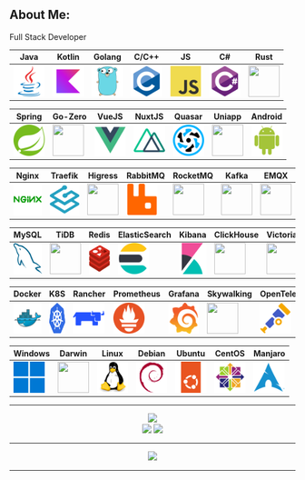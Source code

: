 
## About Me:    

Full Stack Developer

| Java | Kotlin | Golang | C/C++ | JS | C# | Rust |
|------|--------|--------|-------|----|----|------|
|  <img src="https://github.com/devicons/devicon/blob/master/icons/java/java-original.svg" width="55" height="55" /> | <img src="https://github.com/devicons/devicon/blob/master/icons/kotlin/kotlin-original.svg" width="55" height="55" /> | <img src="https://github.com/devicons/devicon/blob/master/icons/go/go-original.svg" width="55" height="55" /> | <img src="https://github.com/devicons/devicon/blob/master/icons/c/c-original.svg" width="55" height="55" /> | <img src="https://github.com/devicons/devicon/blob/master/icons/javascript/javascript-original.svg" width="55" height="55" /> | <img src="https://github.com/devicons/devicon/blob/master/icons/csharp/csharp-original.svg" width="55" height="55" /> | <img src="https://static.javatpoint.com/tutorial/rust/images/rust-tutorial.jpg" width="55" height="55" /> |
  
| Spring | Go-Zero | VueJS | NuxtJS | Quasar | Uniapp | Android | 
|--------|---------|-------|--------|--------|--------|---------|
| <img src="https://github.com/devicons/devicon/blob/master/icons/spring/spring-original.svg" width="55" height="55"/> | <img src="https://go-zero.dev/logos/logo.svg" width="55" height="55"/> | <img src="https://github.com/devicons/devicon/blob/master/icons/vuejs/vuejs-original.svg" width="55" height="55"/> | <img src="https://github.com/devicons/devicon/blob/master/icons/nuxtjs/nuxtjs-original.svg" width="55" height="55"/> | <img src="https://github.com/devicons/devicon/blob/master/icons/quasar/quasar-original.svg" width="55" height="55"/> | <img src="https://qiniu-web-assets.dcloud.net.cn/unidoc/zh/uni.png" width="55" height="55"/> | <img src="https://github.com/devicons/devicon/blob/master/icons/android/android-original.svg" width="55" height="55"/> |

| Nginx  | Traefik | Higress | RabbitMQ | RocketMQ | Kafka  | EMQX  |
|--------|---------|---------|----------|----------|--------|-------|
| <img src="https://github.com/devicons/devicon/blob/master/icons/nginx/nginx-original.svg" width="55" height="55"/> | <img src="https://github.com/devicons/devicon/blob/master/icons/traefikproxy/traefikproxy-original.svg" width="55" height="55"/> | <img src="https://higress.io/zh-cn/img/higress_logo_small.png" width="55" height="55"/> | <img src="https://github.com/devicons/devicon/blob/master/icons/rabbitmq/rabbitmq-original.svg" width="55" height="55"/> | <img src="http://static.tianshouzhi.com/ueditor/upload/image/20191225/1577204231478068783.png" width="55" height="55"/> | <img src="https://cdn.confluent.io/wp-content/uploads/kafka-icon-blue.jpg" width="55" height="55"/> | <img src="https://pic4.zhimg.com/v2-2ceaa1c7d0316e9efa0f5b4d4144449f_ipico.jpg" width="55" height="55"/> |

| MySQL  | TiDB   | Redis  |  ElasticSearch | Kibana | ClickHouse | VictoriaMetrics |
|--------|--------|--------|---------------|--------|------------|-----------------|
| <img src="https://github.com/devicons/devicon/blob/master/icons/mysql/mysql-original.svg" width="55" height="55"/> | <img src="https://sslprod.oss-cn-shanghai.aliyuncs.com/stable/head_pic/head_3307-172561.png" width="55" height="55"/> | <img src="https://github.com/devicons/devicon/blob/master/icons/redis/redis-original.svg" width="55" height="55"/> | <img src="https://github.com/devicons/devicon/blob/master/icons/elasticsearch/elasticsearch-original.svg" width="55" height="55"/> | <img src="https://github.com/devicons/devicon/blob/master/icons/kibana/kibana-original.svg" width="55" height="55"/> | <img src="https://img.stackshare.io/service/5725/cloickhouse.png" width="55" height="55"/> | <img src="https://rtfm.co.ua/wp-content/uploads/2023/06/victoriametrics-logo.png" width="55" height="55"/> | 

| Docker | K8S | Rancher | Prometheus | Grafana | Skywalking | OpenTelemetry |
|--------|-----|---------|------------|---------|------------|---------------|
| <img src="https://github.com/devicons/devicon/blob/master/icons/docker/docker-original.svg" width="55" height="55"/> | <img src="https://github.com/devicons/devicon/blob/master/icons/kubernetes/kubernetes-original.svg" width="55" height="55"/> | <img src="https://github.com/devicons/devicon/blob/master/icons/rancher/rancher-original.svg" width="55" height="55"/> | <img src="https://github.com/devicons/devicon/blob/master/icons/prometheus/prometheus-original.svg" width="55" height="55"/> | <img src="https://github.com/devicons/devicon/blob/master/icons/grafana/grafana-original.svg" width="55" height="55"/> | <img src="https://skywalking.apache.org/images/project/skywalking.svg" width="55" height="55"/> | <img src="https://github.com/devicons/devicon/blob/master/icons/opentelemetry/opentelemetry-original.svg" width="55" height="55"/> | 

| Windows  | Darwin   | Linux    | Debian   | Ubuntu   | CentOS   | Manjaro |
|----------|----------|----------|----------|----------|----------|---------|
| <img src="https://github.com/devicons/devicon/blob/master/icons/windows11/windows11-original.svg" width="55" height="55"/> |<img src="https://www.freeiconspng.com/uploads/apple-icon-22.png" width="55" height="55"/> | <img src="https://github.com/devicons/devicon/blob/master/icons/linux/linux-original.svg" width="55" height="55"/> | <img src="https://github.com/devicons/devicon/blob/master/icons/debian/debian-original.svg" width="55" height="55"/> | <img src="https://github.com/devicons/devicon/blob/master/icons/ubuntu/ubuntu-original.svg" width="55" height="55"/> |  <img src="https://github.com/devicons/devicon/blob/master/icons/centos/centos-original.svg" width="55" height="55"/> | <img src="https://github.com/devicons/devicon/blob/master/icons/archlinux/archlinux-original.svg" width="55" height="55"/> | 

---

<div align="center">
  <img src="https://streak-stats.demolab.com?user=robotism&theme=highcontrast&hide_border=true&border_radius=5&card_width=800">
</div>

<div align="center">
  <img  src="https://github-readme-stats.vercel.app/api?username=robotism&show_icons=true&theme=vision-friendly-dark">
  <img  src="https://github-readme-stats.vercel.app/api/top-langs/?username=robotism&size_weight=0.15&count_weight=0.5&layout=compact&theme=vision-friendly-dark">
</div>
 
---

<div align="center">
  <img src="https://github-profile-trophy.vercel.app/?username=robotism&theme=onedark">
</div>

---

